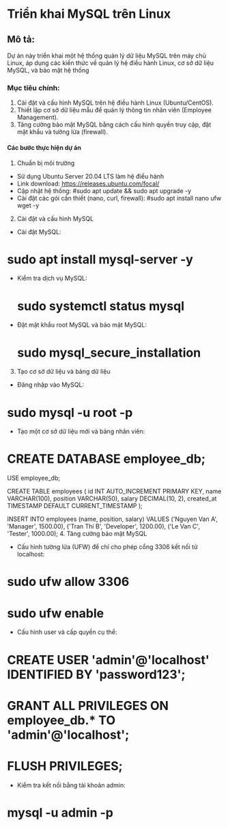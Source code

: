 # Triển khai MySQL trên Linux
## Mô tả: 
Dự án này triển khai một hệ thống quản lý dữ liệu MySQL trên máy chủ Linux, áp dụng các kiến thức về quản lý hệ điều hành Linux, cơ sở dữ liệu MySQL, và bảo mật hệ thống
### Mục tiêu chính:
1. Cài đặt và cấu hình MySQL trên hệ điều hành Linux (Ubuntu/CentOS).
2. Thiết lập cơ sở dữ liệu mẫu để quản lý thông tin nhân viên (Employee Management).
3. Tăng cường bảo mật MySQL bằng cách cấu hình quyền truy cập, đặt mật khẩu và tường lửa (firewall).
#### Các bước thực hiện dự án
1. Chuẩn bị môi trường
- Sử dụng Ubuntu Server 20.04 LTS làm hệ điều hành
- Link download: https://releases.ubuntu.com/focal/
- Cập nhật hệ thống:
#sudo apt update && sudo apt upgrade -y
- Cài đặt các gói cần thiết (nano, curl, firewall):
#sudo apt install nano ufw wget -y
2. Cài đặt và cấu hình MySQL
- Cài đặt MySQL:
 # sudo apt install mysql-server -y
- Kiểm tra dịch vụ MySQL:
  # sudo systemctl status mysql
- Đặt mật khẩu root MySQL và bảo mật MySQL:
  # sudo mysql_secure_installation
3. Tạo cơ sở dữ liệu và bảng dữ liệu
- Đăng nhập vào MySQL:
 # sudo mysql -u root -p
- Tạo một cơ sở dữ liệu mới và bảng nhân viên:
#  CREATE DATABASE employee_db;
USE employee_db;

CREATE TABLE employees (
    id INT AUTO_INCREMENT PRIMARY KEY,
    name VARCHAR(100),
    position VARCHAR(50),
    salary DECIMAL(10, 2),
    created_at TIMESTAMP DEFAULT CURRENT_TIMESTAMP
);

INSERT INTO employees (name, position, salary) 
VALUES ('Nguyen Van A', 'Manager', 1500.00),
       ('Tran Thi B', 'Developer', 1200.00),
       ('Le Van C', 'Tester', 1000.00);
4. Tăng cường bảo mật MySQL
- Cấu hình tường lửa (UFW) để chỉ cho phép cổng 3306 kết nối từ localhost:
# sudo ufw allow 3306
 # sudo ufw enable
- Cấu hình user và cấp quyền cụ thể:
# CREATE USER 'admin'@'localhost' IDENTIFIED BY 'password123';
# GRANT ALL PRIVILEGES ON employee_db.* TO 'admin'@'localhost';
# FLUSH PRIVILEGES;
- Kiểm tra kết nối bằng tài khoản admin:
#  mysql -u admin -p



